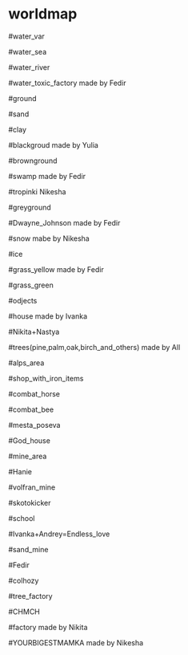 # worldmap
#water_var


#water_sea

#water_river

#water_toxic_factory     made by Fedir



#ground

#sand

#clay

#blackgroud             made by Yulia

#brownground

#swamp              made by Fedir

#tropinki Nikesha

#greyground

#Dwayne_Johnson made by Fedir

#snow mabe by Nikesha

#ice

#grass_yellow made by Fedir

#grass_green



#odjects

#house       made by Ivanka

#Nikita+Nastya

#trees(pine,palm,oak,birch_and_others)  made by All

#alps_area

#shop_with_iron_items

#combat_horse

#combat_bee

#mesta_poseva

#God_house

#mine_area

#Hanie

#volfran_mine

#skotokicker

#school

#Ivanka+Andrey=Endless_love

#sand_mine

#Fedir

#colhozy

#tree_factory

#CHMCH

#factory made by Nikita

#YOURBIGESTMAMKA made by Nikesha
